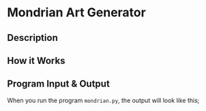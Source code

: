 # Mondrian Art Generator

## Description

## How it Works

## Program Input & Output

When you run the program `mondrian.py`, the output will look like this;

```
```
